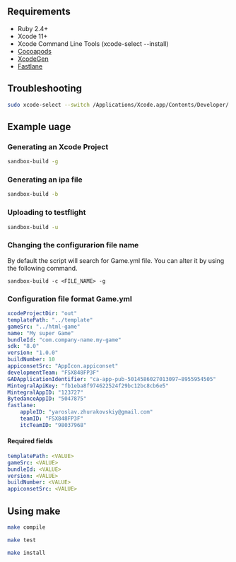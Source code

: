 
## Requirements
- Ruby 2.4+
- Xcode 11+
- Xcode Command Line Tools (xcode-select --install)
- [Cocoapods](https://cocoapods.org/)
- [XcodeGen](https://github.com/yonaskolb/XcodeGen)
- [Fastlane](https://fastlane.tools/)

## Troubleshooting
``` sh
sudo xcode-select --switch /Applications/Xcode.app/Contents/Developer/
```

## Example uage
### Generating an Xcode Project
``` sh
sandbox-build -g
```

### Generating an ipa file
``` sh
sandbox-build -b
```

### Uploading to testflight
``` sh
sandbox-build -u
```

### Changing the configurarion file name
By default the script will search for Game.yml file. You can alter it by using the following command.
```
sandbox-build -c <FILE_NAME> -g
```

### Configuration file format Game.yml
```yml
xcodeProjectDir: "out"
templatePath: "../template"
gameSrc: "../html-game"
name: "My super Game"
bundleId: "com.company-name.my-game"
sdk: "8.0"
version: "1.0.0"
buildNumber: 10
appiconsetSrc: "AppIcon.appiconset"
developmentTeam: "FSX848FP3F"
GADApplicationIdentifier: "ca-app-pub-5014586027013097~8955954505"
MintegralApiKey: "fb1eba8f974622524f29bc12bc8cb6e5"
MintegralAppID: "123727"
BytedanceAppID: "5047875"
fastlane:
    appleID: "yaroslav.zhurakovskiy@gmail.com"
    teamID: "FSX848FP3F"
    itcTeamID: "98037968"
```

#### Required fields
``` yml
templatePath: <VALUE>
gameSrc: <VALUE>
bundleId: <VALUE>
version: <VALUE>
buildNumber: <VALUE>
appiconsetSrc: <VALUE>
```


## Using make
```sh
make compile
```
```sh
make test
```
```sh
make install
```
